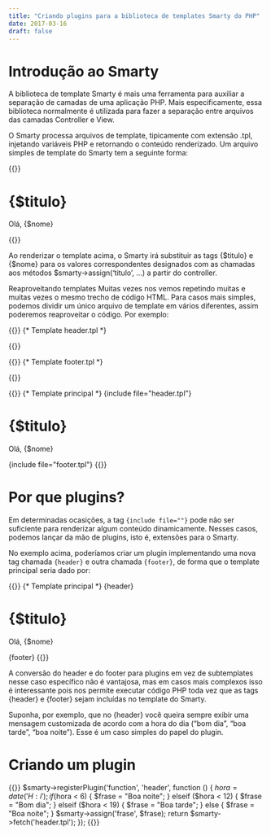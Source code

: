 ```yaml
---
title: "Criando plugins para a biblioteca de templates Smarty do PHP"
date: 2017-03-16
draft: false 
---
```

# Introdução ao Smarty

A biblioteca de template Smarty é mais uma ferramenta para auxiliar a separação de camadas de uma aplicação PHP. Mais especificamente, essa biblioteca normalmente é utilizada para fazer a separação entre arquivos das camadas Controller e View.

O Smarty processa arquivos de template, tipicamente com extensão .tpl, injetando variáveis PHP e retornando o conteúdo renderizado. Um arquivo simples de template do Smarty tem a seguinte forma:

{{<highlight html>}}
<!DOCTYPE html>
<html>
<body>
<h1>{$titulo}</h1>
<p>Olá, {$nome}</p>
</body>
</html>
{{</highlight>}}

Ao renderizar o template acima, o Smarty irá substituir as tags {$titulo} e {$nome} para os valores correspondentes designados com as chamadas aos métodos $smarty->assign(‘titulo’, …) a partir do controller.

Reaproveitando templates
Muitas vezes nos vemos repetindo muitas e muitas vezes o mesmo trecho de código HTML. Para casos mais simples, podemos dividir um único arquivo de template em vários diferentes, assim poderemos reaproveitar o código. Por exemplo:

{{<highlight html>}}
{* Template header.tpl *}
<!DOCTYPE html>
<html>
<body>
{{</highlight>}}

{{<highlight html>}}
{* Template footer.tpl *}
</body>
</html>
{{</highlight>}}

{{<highlight html>}}
{* Template principal *}
{include file="header.tpl"}
<h1>{$titulo}</h1>
<p>Olá, {$nome}</p>
{include file="footer.tpl"}
{{</highlight>}}

# Por que plugins?
Em determinadas ocasições, a tag `{include file=""}` pode não ser suficiente para renderizar algum conteúdo dinamicamente. Nesses casos, podemos lançar da mão de plugins, isto é, extensões para o Smarty.

No exemplo acima, poderíamos criar um plugin implementando uma nova tag chamada `{header}` e outra chamada `{footer}`,
de forma que o template principal seria dado por:

{{<highlight html>}}
{* Template principal *}
{header}
<h1>{$titulo}</h1>
<p>Olá, {$nome}</p>
{footer}
{{</highlight>}}

A conversão do header e do footer para plugins em vez de subtemplates nesse caso específico não é vantajosa, mas em casos mais complexos isso é interessante pois nos permite executar código PHP toda vez que as tags {header} e {footer} sejam incluídas no template do Smarty.

Suponha, por exemplo, que no {header} você queira sempre exibir uma mensagem customizada de acordo com a hora do dia (“bom dia”, “boa tarde”, “boa noite”). Esse é um caso simples do papel do plugin.

# Criando um plugin


{{<highlight php>}}
$smarty->registerPlugin('function', 'header', function () {
    $hora = date('H:i');
    if ($hora < 6) {
        $frase = "Boa noite";
    } elseif ($hora < 12) {
        $frase = "Bom dia";
    } elseif ($hora < 19) {
        $frase = "Boa tarde";
    } else {
        $frase = "Boa noite";
    }
    $smarty->assign('frase', $frase);
    return $smarty->fetch('header.tpl');
});
{{</highlight>}}
